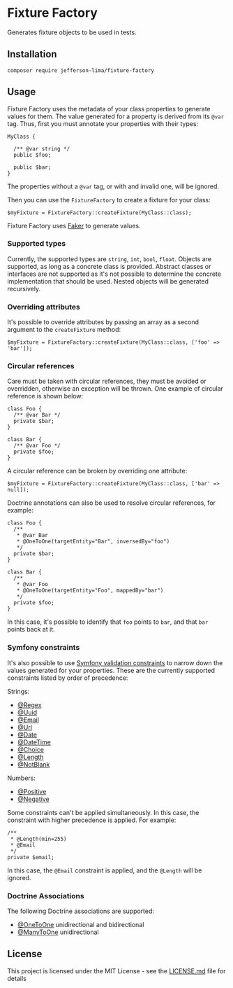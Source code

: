 # Fixture Factory

Generates fixture objects to be used in tests.

## Installation

```
composer require jefferson-lima/fixture-factory
```

## Usage

Fixture Factory uses the metadata of your class properties to generate values for them. The value generated for a
property is derived from its `@var` tag. Thus, first you must annotate your properties with their types:

```
MyClass {

  /** @var string */
  public $foo;

  public $bar;
}
```

The properties without a `@var` tag, or with and invalid one, will be ignored. 

Then you can use the `FixtureFactory` to create a fixture for your class: 

```
$myFixture = FixtureFactory::createFixture(MyClass::class);
```

Fixture Factory uses [Faker](https://github.com/fzaninotto/Faker) to generate values.

### Supported types

Currently, the supported types are `string`, `int`, `bool`, `float`. Objects are supported, as long
as a concrete class is provided. Abstract classes or interfaces are not supported as it's not possible
to determine the concrete implementation that should be used. 
Nested objects will be generated recursively.

### Overriding attributes

It's possible to override attributes by passing an array as a second argument to the `createFixture`
method:

```
$myFixture = FixtureFactory::createFixture(MyClass::class, ['foo' => 'bar']);
```

### Circular references

Care must be taken with circular references,
they must be avoided or overridden, otherwise an exception will be thrown. One example of circular
reference is shown below:

```
class Foo {
  /** @var Bar */
  private $bar;
}

class Bar {
  /** @var Foo */
  private $foo;
}
```

A circular reference can be broken by overriding one attribute:

```
$myFixture = FixtureFactory::createFixture(MyClass::class, ['bar' => null]);
```

Doctrine annotations can also be used to resolve circular references, for example:

```
class Foo {
  /**
   * @var Bar
   * @OneToOne(targetEntity="Bar", inversedBy="foo")
   */
  private $bar;
}

class Bar {
  /**
   * @var Foo
   * @OneToOne(targetEntity="Foo", mappedBy="bar")
   */
  private $foo;
}
```

In this case, it's possible to identify that `foo` points to `bar`, and that `bar` points back
at it.

### Symfony constraints

It's also possible to use [Symfony validation constraints](https://symfony.com/doc/current/reference/constraints.html#basic-constraints)
to narrow down the values generated for your properties. These are the currently supported constraints
listed by order of precedence:

Strings:
- [@Regex](https://symfony.com/doc/current/reference/constraints/Regex.html)
- [@Uuid](https://symfony.com/doc/current/reference/constraints/Uuid.html)
- [@Email](https://symfony.com/doc/current/reference/constraints/Email.html)
- [@Url](https://symfony.com/doc/current/reference/constraints/Url.html)
- [@Date](https://symfony.com/doc/current/reference/constraints/Date.html)
- [@DateTime](https://symfony.com/doc/current/reference/constraints/DateTime.html)
- [@Choice](https://symfony.com/doc/current/reference/constraints/Choice.html)
- [@Length](https://symfony.com/doc/current/reference/constraints/Length.html)
- [@NotBlank](https://symfony.com/doc/current/reference/constraints/NotBlank.html)

Numbers:
- [@Positive](https://symfony.com/doc/current/reference/constraints/Positive.html)
- [@Negative](https://symfony.com/doc/current/reference/constraints/Negative.html)

Some constraints can't be applied simultaneously. In this case, the constraint with higher precedence
 is applied. For example:

```
/**
 * @Length(min=255)
 * @Email
 */
private $email;
```

In this case, the `@Email` constraint is applied, and the `@Length` will be ignored. 

### Doctrine Associations

The following Doctrine associations are supported:

- [@OneToOne](https://www.doctrine-project.org/projects/doctrine-orm/en/2.7/reference/association-mapping.html#one-to-one-unidirectional) unidirectional and bidirectional
- [@ManyToOne](https://www.doctrine-project.org/projects/doctrine-orm/en/2.7/reference/association-mapping.html#many-to-one-unidirectional) unidirectional

## License

This project is licensed under the MIT License - see the [LICENSE.md](LICENSE.md) file for details